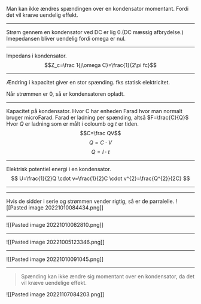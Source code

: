 Man kan ikke ændres spændingen over en kondensator momentant. Fordi det vil kræve uendelig effekt.
***

Strøm gennem en kondensator ved DC er lig 0.(DC mæssig afbrydelse.) Imepedansen bliver uendelig fordi omega er nul.
***
Impedans i kondensator.
$$Z_c=\frac 1{j\omega C}=\frac{1}{2\pi fc}$$
***
Ændring i kapacitet giver en stor spænding. fks statisk elektricitet.

Når strømmen er 0, så er kondensatoren opladt.

***
Kapacitet på kondensator. Hvor C har enheden Farad hvor man normalt bruger microFarad. Farad er ladning per spænding, altså $F=\frac{C}{Q}$
Hvor *Q* er ladning som er målt i coloumb og *t* er tiden.
$$C=\frac QV$$ $$Q=C\cdot V$$
$$Q=I\cdot t$$

***
Elektrisk potentiel energi i en kondensator.
$$
U=\frac{1}{2}Q \cdot v=\frac{1}{2}C \cdot v^{2}=\frac{Q^{2}}{2C}
$$
***

***
Hvis de sidder i serie og strømmen vender rigtig, så er de parralelle.
![[Pasted image 20221010084434.png]]
***

![[Pasted image 20221010082810.png]]

***

![[Pasted image 20221005123346.png]]


***

![[Pasted image 20221010091045.png]]

***
>Spænding kan ikke ændre sig momentant over en kondensator, da det vil kræve uendelige effekt.

![[Pasted image 20221107084203.png]]